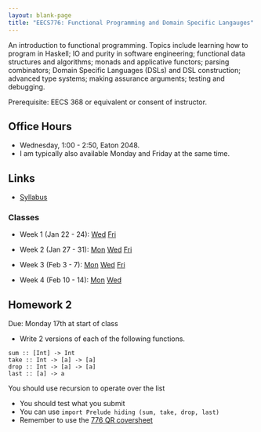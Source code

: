 ```yaml
---
layout: blank-page
title: "EECS776: Functional Programming and Domain Specific Langauges"
---
```


An introduction to functional programming. Topics include learning how
to program in Haskell; IO and purity in software engineering;
functional data structures and algorithms; monads and applicative
functors; parsing combinators; Domain Specific Languages (DSLs) and
DSL construction; advanced type systems; making assurance arguments;
testing and debugging. 

Prerequisite: EECS 368 or equivalent or consent of instructor.

## Office Hours

  * Wednesday, 1:00 - 2:50, Eaton 2048.
  * I am typically also available Monday and Friday at the same time.

## Links

 * <a href="https://drive.google.com/open?id=17V1ofcAKjMv2I8IxirVopve6bTxV0Z1tJnSkU28iqFA">Syllabus<a>

   
### Classes

  * Week 1 (Jan 22 - 24):
    <a href="https://drive.google.com/open?id=11VhvdE9KAWE5DDaIoJRB4mhijglLzuTc">Wed</a>
    <a href="https://drive.google.com/open?id=1kFzjxvK5__hmZPiPxRq7xg3LF87-jsRj">Fri</a>

  * Week 2 (Jan 27 - 31):
    [Mon](https://drive.google.com/open?id=1Dc_u1l6pxtsdfLfgAVQH7TrCNiqSmXn0)
    [Wed](/files/EECS_776_2020-01-29.pdf)
    [Fri](/files/EECS_776_2020-01-31.pdf)

 * Week 3 (Feb 3 - 7):
    [Mon](/files/EECS_776_2020-02-03.pdf)
    [Wed](/files/EECS_776_2020-02-05.pdf)
    [Fri](/files/EECS_776_2020-02-07.pdf)

 * Week 4 (Feb 10 - 14):
    [Mon](/files/EECS_776_2020-02-10.pdf)
    [Wed](/files/EECS_776_2020-02-12.pdf)

## Homework 2

Due: Monday 17th at start of class

 * Write 2 versions of each of the following functions.
 
```.haskell
sum :: [Int] -> Int
take :: Int -> [a] -> [a]
drop :: Int -> [a] -> [a]
last :: [a] -> a
```

   You should use recursion to operate over the list
 * You should test what you submit
 * You can use `import Prelude hiding (sum, take, drop, last)`
 * Remember to use the [776 QR coversheet](/workbook/EECS_776)


 

